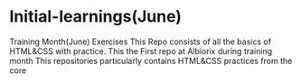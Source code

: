 # Initial-learnings(June)
Training Month(June) Exercises
This Repo consists of all the basics of HTML&CSS with practice.
This the First repo at Albiorix during training month
This repositories particularly contains HTML&CSS practices from the core
